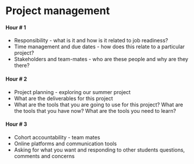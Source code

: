 # Project management

#### Hour # 1
- Responsibility - what is it and how is it related to job readiness?
- Time management and due dates - how does this relate to a particular project?
- Stakeholders and team-mates - who are these people and why are they there?

#### Hour # 2
- Project planning - exploring our summer project
- What are the deliverables for this project
- What are the tools that you are going to use for this project? What are the tools that you have now? What are the tools you need to learn?

#### Hour # 3
- Cohort accountability - team mates
- Online platforms and communication tools 
- Asking for what you want and responding to other students questions, comments and concerns
